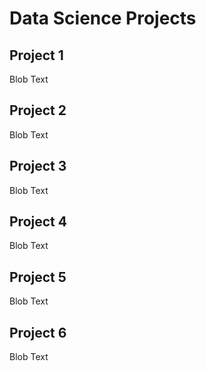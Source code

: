 # Data Science Projects
## Project 1 
Blob Text
## Project 2
Blob Text
## Project 3
Blob Text
## Project 4
Blob Text
## Project 5
Blob Text
## Project 6
Blob Text
